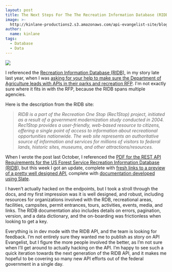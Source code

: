 ```yaml
---
layout: post
title: The Next Steps For The The Recreation Information Database (RIDB) API
image: >-
  http://kinlane-productions2.s3.amazonaws.com/api-evangelist-site/blog/ridb-api.png
author:
  name: kinlane
tags:
  - Database
  - Data
---
```

[![](http://kinlane-productions2.s3.amazonaws.com/api-evangelist-site/blog/ridb-api.png)](http://ridb-dev.nsitellc.com/docs/api/v1/#introduction)

I referenced the [Recreation Information Database (RIDB)](https://ridb.recreation.gov/), in my story late last year, when I was [asking for your help to make sure the Department of Agriculture leads with APIs in their parks and recreation RFP](http://apievangelist.com/2014/10/16/i-need-help-to-make-sure-the-dept-of-agriculture-leads-with-apis-in-their-parks-and-recreation-rfp/). I'm not exactly sure where it fits in with the RFP, because the RIDB spans multiple agencies.

Here is the description from the RIDB site:

> _RIDB is a part of the Recreation One Stop (Rec1Stop) project, initiated as a result of a government modernization study conducted in 2004. Rec1Stop provides a user-friendly, web-based resource to citizens, offering a single point of access to information about recreational opportunities nationwide. The web site represents an authoritative source of information and services for millions of visitors to federal lands, historic sites, museums, and other attractions/resources._

When I wrote the post last October, I referenced the [PDF for the REST API Requirements for the US Forest Service Recreation Information Database (RIDB](http://ridb-dev.nsitellc.com/docs/api/v1/RIDB_API_Requirements_20150113.pdf)), but this week I got an update, complete with [fresh links to a preview of a pretty well designed API](http://ridb-dev.nsitellc.com/docs/api/v1/#introduction), complete with [documentation developed using Slate](https://github.com/tripit/slate).

I haven’t actually hacked on the endpoints, but I took a stroll through the docs, and my first impression was it is well designed, and robust, including resources for organizations involved with the RDB, recreational areas, facilities, campsites, permit entrances, tours, activities, events, media, and links. The RIDB documentation also includes details on errors, pagination, version, and a data dictionary, and the on-boarding was frictionless when looking to get a key.

Everything is in dev mode with the RIDB API, and the team is looking for feedback. I’m not entirely sure they wanted me to publish as story on API Evangelist, but I figure the more people involved the better, as I’m not sure when I’ll get around to actually hacking on the API. I’m happy to see such a quick iteration towards the next generation of the RIDB API, and it makes me hopeful to be covering so many new API efforts out of the federal government in a single day.